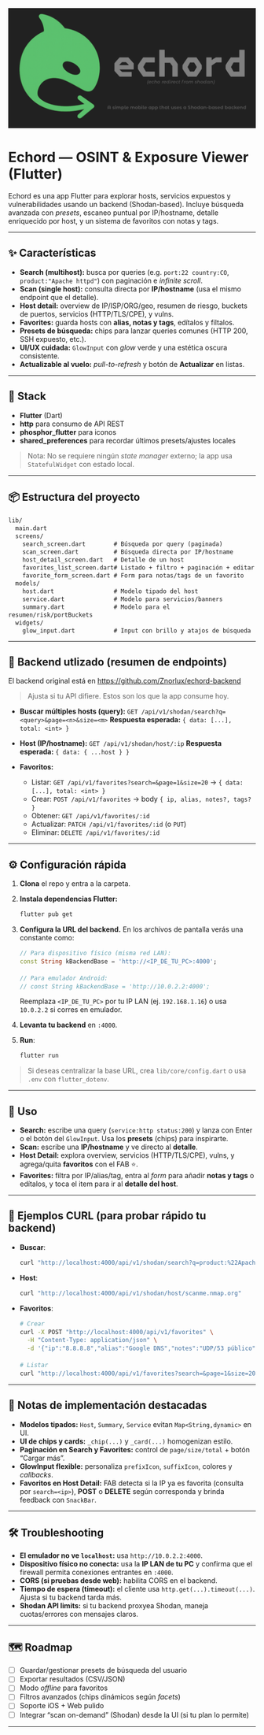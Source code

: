 <img src="./echord_banner.png"/>

# Echord — OSINT & Exposure Viewer (Flutter)

Echord es una app Flutter para explorar hosts, servicios expuestos y vulnerabilidades usando un backend (Shodan-based). Incluye búsqueda avanzada con *presets*, escaneo puntual por IP/hostname, detalle enriquecido por host, y un sistema de favoritos con notas y tags.

---

## ✨ Características

* **Search (multihost):** busca por queries (e.g. `port:22 country:CO`, `product:"Apache httpd"`) con paginación e *infinite scroll*.
* **Scan (single host):** consulta directa por **IP/hostname** (usa el mismo endpoint que el detalle).
* **Host detail:** overview de IP/ISP/ORG/geo, resumen de riesgo, buckets de puertos, servicios (HTTP/TLS/CPE), y vulns.
* **Favorites:** guarda hosts con **alias, notas y tags**, edítalos y fíltalos.
* **Presets de búsqueda:** chips para lanzar queries comunes (HTTP 200, SSH expuesto, etc.).
* **UI/UX cuidada:** `GlowInput` con *glow* verde y una estética oscura consistente.
* **Actualizable al vuelo:** *pull-to-refresh* y botón de **Actualizar** en listas.

---

## 🧱 Stack

* **Flutter** (Dart)
* **http** para consumo de API REST
* **phosphor_flutter** para iconos
* **shared_preferences** para recordar últimos presets/ajustes locales

> Nota: No se requiere ningún *state manager* externo; la app usa `StatefulWidget` con estado local.

---

## 📦 Estructura del proyecto

```
lib/
  main.dart
  screens/
    search_screen.dart        # Búsqueda por query (paginada)
    scan_screen.dart          # Búsqueda directa por IP/hostname
    host_detail_screen.dart   # Detalle de un host
    favorites_list_screen.dart# Listado + filtro + paginación + editar
    favorite_form_screen.dart # Form para notas/tags de un favorito
  models/
    host.dart                 # Modelo tipado del host
    service.dart              # Modelo para servicios/banners
    summary.dart              # Modelo para el resumen/risk/portBuckets
  widgets/
    glow_input.dart           # Input con brillo y atajos de búsqueda
```

---

## 🔌 Backend utlizado (resumen de endpoints)

El backend original está en https://github.com/Znorlux/echord-backend

> Ajusta si tu API difiere. Estos son los que la app consume hoy.

* **Buscar múltiples hosts (query):**
  `GET /api/v1/shodan/search?q=<query>&page=<n>&size=<m>`
  **Respuesta esperada:** `{ data: [...], total: <int> }`

* **Host (IP/hostname):**
  `GET /api/v1/shodan/host/:ip`
  **Respuesta esperada:** `{ data: { ...host } }`

* **Favoritos:**

  * Listar: `GET /api/v1/favorites?search=&page=1&size=20` → `{ data: [...], total: <int> }`
  * Crear:  `POST /api/v1/favorites` → body `{ ip, alias, notes?, tags? }`
  * Obtener: `GET /api/v1/favorites/:id`
  * Actualizar: `PATCH /api/v1/favorites/:id` (o `PUT`)
  * Eliminar: `DELETE /api/v1/favorites/:id`

---

## ⚙️ Configuración rápida

1. **Clona** el repo y entra a la carpeta.

2. **Instala dependencias Flutter:**

   ```bash
   flutter pub get
   ```

3. **Configura la URL del backend.**
   En los archivos de pantalla verás una constante como:

   ```dart
   // Para dispositivo físico (misma red LAN):
   const String kBackendBase = 'http://<IP_DE_TU_PC>:4000';

   // Para emulador Android:
   // const String kBackendBase = 'http://10.0.2.2:4000';
   ```

   Reemplaza `<IP_DE_TU_PC>` por tu IP LAN (ej. `192.168.1.16`) o usa `10.0.2.2` si corres en emulador.

4. **Levanta tu backend** en `:4000`.

5. **Run**:

   ```bash
   flutter run
   ```

> Si deseas centralizar la base URL, crea `lib/core/config.dart` o usa `.env` con `flutter_dotenv`.

---

## 🧭 Uso

* **Search:** escribe una query (`service:http status:200`) y lanza con Enter o el botón del `GlowInput`. Usa los **presets** (chips) para inspirarte.
* **Scan:** escribe una **IP/hostname** y ve directo al **detalle**.
* **Host Detail:** explora overview, servicios (HTTP/TLS/CPE), vulns, y agrega/quita **favoritos** con el FAB ⭐.
* **Favorites:** filtra por IP/alias/tag, entra al *form* para añadir **notas y tags** o edítalos, y toca el item para ir al **detalle del host**.

---

## 🧪 Ejemplos CURL (para probar rápido tu backend)

* **Buscar**:

  ```bash
  curl "http://localhost:4000/api/v1/shodan/search?q=product:%22Apache%20httpd%22&page=1&size=20"
  ```

* **Host**:

  ```bash
  curl "http://localhost:4000/api/v1/shodan/host/scanme.nmap.org"
  ```

* **Favoritos**:

  ```bash
  # Crear
  curl -X POST "http://localhost:4000/api/v1/favorites" \
    -H "Content-Type: application/json" \
    -d '{"ip":"8.8.8.8","alias":"Google DNS","notes":"UDP/53 público","tags":["dns","google"]}'

  # Listar
  curl "http://localhost:4000/api/v1/favorites?search=&page=1&size=20"
  ```

---

## 🧩 Notas de implementación destacadas

* **Modelos tipados:** `Host`, `Summary`, `Service` evitan `Map<String,dynamic>` en UI.
* **UI de chips y cards:** `_chip(...)` y `_card(...)` homogenizan estilo.
* **Paginación en Search y Favorites:** control de `page/size/total` + botón “Cargar más”.
* **GlowInput flexible:** personaliza `prefixIcon`, `suffixIcon`, colores y *callbacks*.
* **Favoritos en Host Detail:** FAB detecta si la IP ya es favorita (consulta por `search=<ip>`), **POST** o **DELETE** según corresponda y brinda feedback con `SnackBar`.

---

## 🛠️ Troubleshooting

* **El emulador no ve `localhost`:** usa `http://10.0.2.2:4000`.
* **Dispositivo físico no conecta:** usa la **IP LAN de tu PC** y confirma que el firewall permita conexiones entrantes en `:4000`.
* **CORS (si pruebas desde web):** habilita CORS en el backend.
* **Tiempo de espera (timeout):** el cliente usa `http.get(...).timeout(...)`. Ajusta si tu backend tarda más.
* **Shodan API limits:** si tu backend proxyea Shodan, maneja cuotas/errores con mensajes claros.

---

## 🗺️ Roadmap

* [ ] Guardar/gestionar presets de búsqueda del usuario
* [ ] Exportar resultados (CSV/JSON)
* [ ] Modo *offline* para favoritos
* [ ] Filtros avanzados (chips dinámicos según *facets*)
* [ ] Soporte iOS + Web pulido
* [ ] Integrar “scan on-demand” (Shodan) desde la UI (si tu plan lo permite)

---
